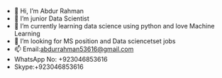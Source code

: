 - 👋 Hi, I’m Abdur Rahman
- 👀 I’m junior Data Scientist  
- 🌱 I’m currently learning data science using python and love Machine Learning 
- 💞️ I’m looking for MS position and Data sciencetset jobs 
- 📫 Email:abdurrahman53616@gmail.com
-    WhatsApp No: +923046853616
-    Skype:+923046853616  

<!---
AbdurRahman04/AbdurRahman04 is a ✨ special ✨ repository because its `README.md` (this file) appears on your GitHub profile.
You can click the Preview link to take a look at your changes.
--->
